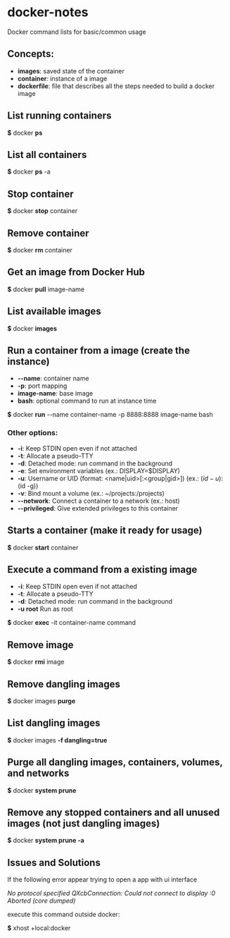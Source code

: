 # docker-notes
Docker command lists for basic/common usage

## Concepts:
* **images**: saved state of the container
* **container**: instance of a image
* **dockerfile**: file that describes all the steps needed to build a docker image

## List running containers
**$** docker **ps**

## List all containers
**$** docker **ps** -a

## Stop container
**$** docker **stop** container

## Remove container
**$** docker **rm** container

## Get an image from Docker Hub
**$** docker **pull** image-name

## List available images
**$** docker **images**

## Run a container from a image (create the instance)
* **--name**: container name
* **-p**: port mapping
* **image-name**: base image
* **bash**: optional command to run at instance time

**$** docker **run** --name container-name -p 8888:8888 image-name bash
### Other options:
* **-i**: Keep STDIN open even if not attached
* **-t**: Allocate a pseudo-TTY
* **-d**: Detached mode: run command in the background
* **-e**: Set environment variables (ex.: DISPLAY=$DISPLAY)
* **-u**: Username or UID (format: <name|uid>[:<group|gid>]) (ex.: $(id -u):$(id -g))
* **-v**: Bind mount a volume (ex.: ~/projects:/projects)
* **--network**: Connect a container to a network (ex.: host)
* **--privileged**: Give extended privileges to this container

## Starts a container (make it ready for usage)
**$** docker **start** container

## Execute a command from a existing image
* **-i**: Keep STDIN open even if not attached
* **-t**: Allocate a pseudo-TTY
* **-d**: Detached mode: run command in the background
* **-u root** Run as root

**$** docker **exec** -it container-name command

## Remove image
**$** docker **rmi** image

## Remove dangling images
**$** docker images **purge**

## List dangling images
**$** docker images **-f dangling=true**

## Purge all dangling images, containers, volumes, and networks
**$** docker **system prune**

## Remove any stopped containers and all unused images (not just dangling images)
**$** docker **system prune -a**

## Issues and Solutions
If the following error appear trying to open a app with ui interface

_No protocol specified
QXcbConnection: Could not connect to display :0
Aborted (core dumped)_

execute this command outside docker:

**$** xhost +local:docker

